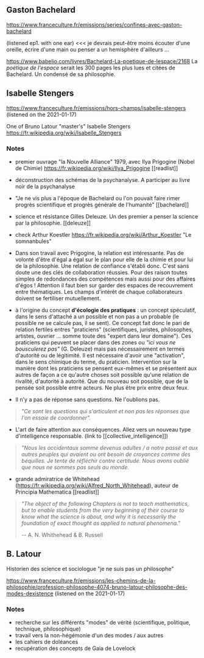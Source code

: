## Gaston Bachelard

https://www.franceculture.fr/emissions/series/confines-avec-gaston-bachelard

(listened ep1. with one ear) <<< je devrais peut-être moins écouter d'une oreille, écrire d'une main ou penser a un hemisphère d'ailleurs ...

https://www.babelio.com/livres/Bachelard-La-poetique-de-lespace/2168
La _poétique de l'espace_ serait les 300 pages les plus lues et citées de Bachelard. Un condensé de sa philosophie.

## Isabelle Stengers

https://www.franceculture.fr/emissions/hors-champs/isabelle-stengers
(listened on the 2021-01-17)

One of Bruno Latour "master's" Isabelle Stengers
https://fr.wikipedia.org/wiki/Isabelle_Stengers

### Notes

* premier ouvrage "la Nouvelle Alliance" 1979, avec Ilya Prigogine (Nobel de Chimie) https://fr.wikipedia.org/wiki/Ilya_Prigogine [[readlist]]
* déconstruction des schémas de la psychanalyse. A participer au livre noir de la psychanalyse
* "Je ne vis plus a l'époque de Bachelard ou l'on pouvait faire rimer progrès scientifique et progrès générale de l'humanité" [[bachelard]]
* science et résistance Gilles Deleuze. Un des premier a penser la science par la philosophie. [[deleuze]]
* check Arthur Koestler https://fr.wikipedia.org/wiki/Arthur_Koestler "Le somnanbules"
* Dans son travail avec Prigogine, la relation est intéressante. Pas de volonté d'être d'égal a égal sur le plan pour elle de la chimie et pour lui de la philosophie. Une relation de confiance s'établi donc. C'est sans doute une des clés de collaboration réussies. Pour des raison toutes simples de redondances des compétences mais aussi pour des affaires d'égos ! Attention il faut bien sur garder des espaces de recouvrement entre thématiques. Les champs d'intérêt de chaque collaborateurs doivent se fertiliser mutuellement.

* à l'origine du concept **d'écologie des pratiques** : un concept spéculatif, dans le sens d'attaché a un possible et non pas a un probable (le possible ne se calcule pas, il se sent).
Ce concept fait donc le pari de relation fertiles entres "praticiens" (scientifiques, juristes, philosophes, artistes, ouvrier ... somme toute des "expert dans leur domaine"). Ces praticiens qui peuvent se placer dans des zones ou _"ici vous ne bousculerez pas"_ (G. Deleuze) mais pas nécessairement en termes d'autorité ou de légitimité. Il est nécessaire d'avoir une "activation", dans le sens chimique du terme, du praticien. Intervention sur la manière dont les praticiens se pensent eux-mêmes et se présentent aux autres de façon a ce qu'autre choses soit possible qu'une relation de rivalité, d'autorité à autorité. Que du nouveau soit possible, que de la pensée soit possible entre acteurs. Ne plus être prix entre deux feux.

* Il n'y a pas de réponse sans questions. Ne l'oublions pas.

> _"Ce sont les questions qui s'articulent et non pas les réponses que l'on essaie de coordonner"._

* L'art de faire attention aux conséquences. Allez vers un nouveau type d'intelligence responsable. (link to [[collective_intelligence]])

> _"Nous les occidentaux somme devenus adultes / a notre passé et aux autres peuples qui avaient ou ont besoin de croyances comme des béquilles. Je tente de réfléchir contre certitude. Nous avons oublié que nous ne sommes pas seuls au monde._


* grande admiratrice de Whitehead (https://fr.wikipedia.org/wiki/Alfred_North_Whitehead), auteur de Principia Mathematica [[readlist]]

> _"The object of the following Chapters is not to teach mathematics, but to enable students from the very beginning of their course to know what the science is about, and why it is necessarily the foundation of exact thought as applied to natural phenomena."_
>
> -- A. N. Whithehead & B. Russell 




## B. Latour

Historien des science et sociologue "je ne suis pas un philosophe"

https://www.franceculture.fr/emissions/les-chemins-de-la-philosophie/profession-philosophe-4074-bruno-latour-philosophe-des-modes-dexistence (listened on the 2021-01-17)

### Notes 

* recherche sur les différents "modes" de vérité (scientifique, politique, technique, philosophique)
* travail vers la non-hégémonie d'un des modes / aux autres 
* les cahiers de doléances
* recupération des concepts de Gaia de Lovelock
